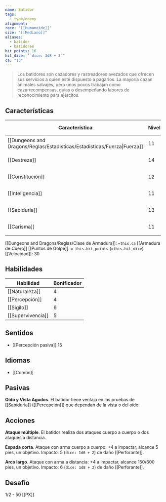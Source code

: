 ```yaml
---
name: Batidor
tags:
  - type/enemy
alignment: 
race: "[[Humanoide]]"
size: "[[Mediano]]"
aliases:
  - batidor
  - batidores
hit_points: 16
hit_dice: "`dice: 3d8 + 3`"
ca: "13"
---
```

> Los batidores son cazadores y rastreadores avezados que ofrecen sus servicios a quien esté dispuesto a pagarlos. La mayoría cazan animales salvajes, pero unos pocos trabajan como cazarrecompensas, guías o desempeñando labores de reconocimiento para ejércitos.
## Características
| Característica                                                           | Nivel | Bonificador | Lanzar dado      |
| ------------------------------------------------------------------------ | ----- | ----------- | ---------------- |
| [[Dungeons and Dragons/Reglas/Estadisticas/Estadisticas/Fuerza\|Fuerza]] | 11    | 0           | `dice: 1d20 + 0` |
| [[Destreza]]                                                             | 14    | 2           | `dice: 1d20 + 2` |
| [[Constitución]]                                                         | 12    | 1           | `dice: 1d20 + 1` |
| [[Inteligencia]]                                                         | 11    | 0           | `dice: 1d20 + 0` |
| [[Sabiduría]]                                                            | 13    | 1           | `dice: 1d20 + 1` |
| [[Carisma]]                                                              | 11    | 0           | `dice: 1d20 + 0` |

[[Dungeons and Dragons/Reglas/Clase de Armadura]]: `=this.ca` [[Armadura de Cuero]]
[[Puntos de Golpe]]: `= this.hit_points` (`=this.hit_dice`)
[[Velocidad]]: 30

## Habilidades
| Habilidad         | Bonificador |
| ----------------- | ----------- |
| [[Naturaleza]]    | 4           |
| [[Percepción]]    | 4           |
| [[Sigilo]]        | 6           |
| [[Supervivencia]] | 5           |
## Sentidos
- [[Percepción pasiva]] 15

## Idiomas
- [[Común]]

## Pasivas
**Oído y Vista Agudos**. El batidor tiene ventaja en las pruebas de [[Sabiduría]] ([[Percepción]]) que dependan de la vista o del oído. 
## Acciones

**Ataque múltiple**. El batidor realiza dos ataques cuerpo a cuerpo o dos ataques a distancia.

**Espada corta**. Ataque con arma cuerpo a cuerpo: +4 a impactar, alcance 5 pies, un objetivo. Impacto: 5 (`dice: 1d6 + 2`) de daño [[Perforante]].

**Arco largo**. Ataque con arma a distancia: +4 a impactar, alcance 150/600 pies, un objetivo. Impacto: 6 (`dice: 1d8 + 2`) de daño [[Perforante]].
## Desafío
1/2 - 50 [[PX]]
